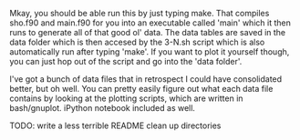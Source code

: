 Mkay, you should be able run this by just typing make. That compiles sho.f90 and main.f90 for you into an executable called 'main' which it then runs to generate all of that good ol' data. The data tables are saved in the data folder which is then accesed by the 3-N.sh script which is also automatically run after typing 'make'. If you want to plot it yourself though, you can just hop out of the script and go into the 'data folder'.

I've got a bunch of data files that in retrospect I could have consolidated better, but oh well. You can pretty easily figure out what each data file contains by looking at the plotting scripts, which are written in bash/gnuplot. iPython notebook included as well. 

TODO:
write a less terrible README
clean up directories

